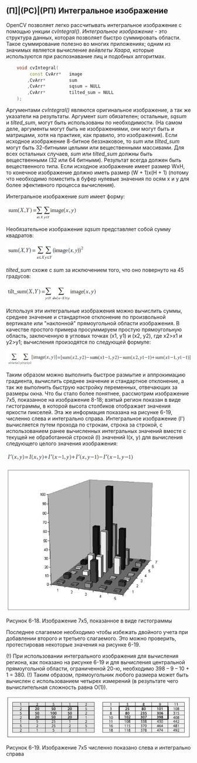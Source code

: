 ## (П]|(РС)|(РП) Интегральное изображение

OpenCV позволяет легко рассчитывать интегральное изображение с помощью ункции *cvIntegral()*. *Интегральное изображение* - это структура данных, которая позволяет быстро суммировать области. Такое суммирование полезно во многих приложениях; одним из значимых является вычисление *вейвлеты Хаара*, которые используются при распознавание лиц и подобных алгоритмах.

```cpp
	void cvIntegral(
		 const CvArr* 	image
		,CvArr* 		sum
		,CvArr* 		sqsum = NULL
		,CvArr* 		tilted_sum = NULL
	);
```

Аргументами *cvIntegral()* являются оригинальное изображение, а так же указатели на результаты. Аргумент *sum* обязателен; остальные, *sqsum* и *tilted_sum*, могут быть использованы по необходимости. (На самом деле, аргументы могут быть не изображениями, они могут быть и матрицами, хотя на практике, как правило, это изображения). Если исходное изображение 8-битное беззнаковое, то *sum* или *tilted_sum* могут быть 32-битными целыми или вещественными массивами. Для всех остальных случаев, *sum* или *tilted_sum* должны быть вещественными (32 или 64 битными). Результат всегда должен быть вещественного типа. Если исходное изображение имеет размер WxH, то конечное изображение должно иметь размер (W + 1)x(H + 1) (потому что необходимо поместить в буфер нулевые значения по осям x и y для более эфективного процесса вычисления).

Интегральное изображение *sum* имеет форму:

![Формула 6-39 не найдена](Images/Frml_6_39.jpg)

Необязательное изображение *sqsum* представляет собой сумму квадратов:

![Формула 6-40 не найдена](Images/Frml_6_40.jpg)

*tilted_sum* схоже с *sum* за исключением того, что оно повернуто на 45 градусов:

![Формула 6-41 не найдена](Images/Frml_6_41.jpg)

Используя эти интегральные изображения можно вычислить суммы, среднее значение и стандартное отклонение по произвольной вертикале или "наклонной" прямоугольной области изображения. В качестве простого примера просуммируем простую прямоугольную область, заключенную в угловых точках (x1, y1) и (x2, y2), где x2>x1 и y2>y1; вычисления произодятся по следующей формуле:

![Формула 6-42 не найдена](Images/Frml_6_42.jpg)

Таким образом можно выполнить быстрое размытие и аппрокимацию градиента, вычислить среднее значение и стандартное отклонение, а так же выполнить быструю настройку переменных, отвечающих за размеры окна. Что бы стало более понятнее, рассмотрим изображение 7x5, показанное на изображение 8-18; взятый регион показан в виде гистограммы, в которой высота столбиков отображает значения яркости пикселей. Эта же информация показана на рисунке 6-19, численно слева и интегрально справа. Интегральное изображение (I') вычисляется путем прохода по строкам, строка за строкой, с использованием ранее вычисленных интегральных значений вместе с текущей не обработанной строкой (I) значений I(x, y) для вычисления следующего целого значения изображения:

![Формула 6-43 не найдена](Images/Frml_6_43.jpg)

![Рисунок 6-18 не найден](Images/Pic_6_18.jpg)

Рисунок 6-18. Изображение 7x5, показанное в виде гистограммы

Последнее слагаемое необходимо чтобы избежать двойного учета при добавлении второго и третьего слагаемого. Это можно проверить, протестировав некоторые значения на рисунке 6-19. 

(!) При использовании интегрального изображения для вычисления региона, как показано на рисунке 6-19 и для вычисления центральной прямоугольной области, ограниченной 20-ю, необходимо 398 – 9 – 10 + 1 = 380. (!) Таким образом, прямоугольник любого размера может быть вычислен с использованием четырех измерений (в результате чего вычислительная сложность равна O(1)).

![Рисунок 6-19 не найден](Images/Pic_6_19.jpg)

Рисунок 6-19. Изображение 7x5 численно показано слева и интегрально справа